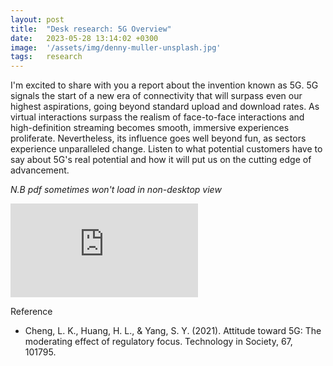 ```yaml
---
layout: post
title:  "Desk research: 5G Overview"
date:   2023-05-28 13:14:02 +0300
image:  '/assets/img/denny-muller-unsplash.jpg'
tags:   research
---
```


I'm excited to share with you a report about the invention known as 5G. 5G signals the start of a new era of connectivity that will surpass even our highest aspirations, going beyond standard upload and download rates. As virtual interactions surpass the realism of face-to-face interactions and high-definition streaming becomes smooth, immersive experiences proliferate. Nevertheless, its influence goes well beyond fun, as sectors experience unparalleled change. Listen to what potential customers have to say about 5G's real potential and how it will put us on the cutting edge of advancement.

<p><i>N.B pdf sometimes won't load in non-desktop view</i></p>

<p> </p>
<p><embed src="https://kiranaananda.github.io/portfolio/assets/pdf/5g-overview-may-2023.pdf" style="vertical-align:middle;margin:0px 0px" /></p>
<p> </p>

Reference
- Cheng, L. K., Huang, H. L., & Yang, S. Y. (2021). Attitude toward 5G: The moderating effect of regulatory focus. Technology in Society, 67, 101795.
